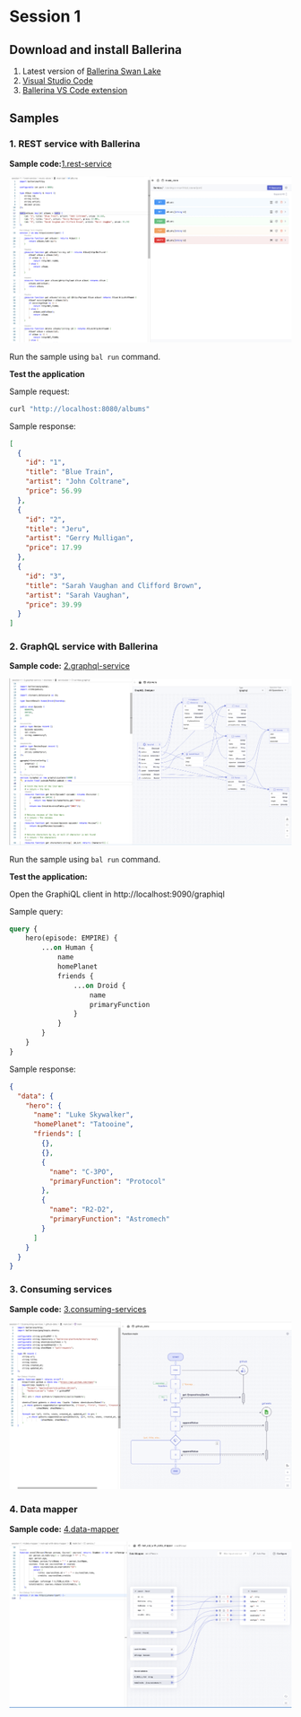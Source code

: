# Session 1

## Download and install Ballerina

1. Latest version of [Ballerina Swan Lake](https://ballerina.io/downloads/)
2. [Visual Studio Code](https://code.visualstudio.com/)
3. [Ballerina VS Code extension](https://ballerina.io/learn/vs-code-extension/?utm_source=flyer&utm_medium=talk&utm_campaign=devrel&utm_term=sikkimsessions)

## Samples

### 1. REST service with Ballerina

**Sample code:**[1.rest-service](./1.rest-service/)

![http-service-designer](./images/1.rest-service-designer.png)

Run the sample using `bal run` command. 

**Test the application**

Sample request: 

```bash
curl "http://localhost:8080/albums"
```

Sample response:

```json
[
  {
    "id": "1",
    "title": "Blue Train",
    "artist": "John Coltrane",
    "price": 56.99
  },
  {
    "id": "2",
    "title": "Jeru",
    "artist": "Gerry Mulligan",
    "price": 17.99
  },
  {
    "id": "3",
    "title": "Sarah Vaughan and Clifford Brown",
    "artist": "Sarah Vaughan",
    "price": 39.99
  }
]
```


### 2. GraphQL service with Ballerina

**Sample code:** [2.graphql-service](./2.graphql-service/)

![GraphQL designer](./images/2.graphql-service-designerimage.png)

Run the sample using `bal run` command.

**Test the application:**

Open the GraphiQL client in http://localhost:9090/graphiql

Sample query: 

```graphql
query {
    hero(episode: EMPIRE) {
        ...on Human {
            name
            homePlanet
            friends {
                ...on Droid {
                    name
                    primaryFunction
                }
            }
        }
    }
}
```

Sample response:

```json
{
  "data": {
    "hero": {
      "name": "Luke Skywalker",
      "homePlanet": "Tatooine",
      "friends": [
        {},
        {},
        {
          "name": "C-3PO",
          "primaryFunction": "Protocol"
        },
        {
          "name": "R2-D2",
          "primaryFunction": "Astromech"
        }
      ]
    }
  }
}
```

### 3. Consuming services

**Sample code:** [3.consuming-services](3.consuming-services/)

<img src="./images/3.consuming-services.png"/>

### 4. Data mapper

**Sample code:** [4.data-mapper](4.data-mapper/)

<img src="./images/4.datamapper.png"/>
